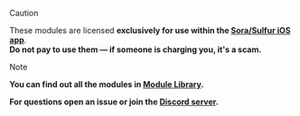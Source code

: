> [!CAUTION] 
> These modules are licensed **exclusively for use within the [Sora/Sulfur iOS app](https://github.com/cranci1/Sora)**.  
> **Do not pay to use them — if someone is charging you, it's a scam.**

> [!NOTE] 
> **You can find out all the modules in [Module Library](https://sora.jm26.net/library/).**
> 
> **For questions open an issue or join the [Discord server](https://discord.gg/WAsJKKZgmX).**
